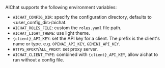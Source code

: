 AIChat supports the following environment variables:

- `AICHAT_CONFIG_DIR`: specify the configuration directory, defaults to <user_config_dir>/aichat.
- `AICHAT_ROLES_FILE`: custom the `roles.yaml` file path.
- `AICHAT_LIGHT_THEME`: use light theme.
- `{client}_API_KEY`: set the API key for a client. The prefix is the client's name or type. e.g. `OPENAI_API_KEY`, `GEMINI_API_KEY`.
- `HTTPS_RPOXY`/`ALL_PROXY`: set proxy server.
- `AICHAT_CLIENT_TYPE`: combined with `{client}_API_KEY`, allow aichat to run without a config file.